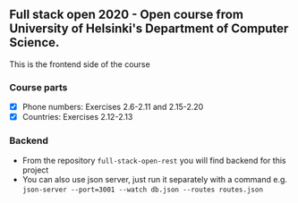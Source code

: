 ## Full stack open 2020 - Open course from University of Helsinki's Department of Computer Science.

This is the frontend side of the course

### Course parts

- [x] Phone numbers: Exercises 2.6-2.11 and 2.15-2.20
- [x] Countries: Exercises 2.12-2.13

### Backend

- From the repository `full-stack-open-rest` you will find backend for this project
- You can also use json server, just run it separately with a command e.g. `json-server --port=3001 --watch db.json --routes routes.json`
